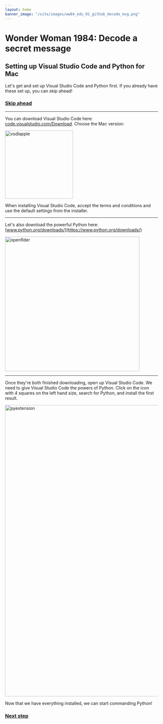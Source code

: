 ```yaml
---
layout: home
banner_image: "/site/images/ww84_edu_01_github_decode_msg.png"
---
```


# Wonder Woman 1984: Decode a secret message

## Setting up Visual Studio Code and Python for Mac

Let's get and set up Visual Studio Code and Python first. If you already have these set up, you can skip ahead!

### [**Skip ahead**](basics.md)

---

You can download Visual Studio Code here: [code.visualstudio.com/Download](https://code.visualstudio.com/Download). Choose the Mac version:

<img width="224" alt="vsdlapple" src="https://user-images.githubusercontent.com/12758612/86159412-27f35600-babf-11ea-97a4-71273c75f931.png">

When installing Visual Studio Code, accept the terms and conditions and use the default settings from the installer.

---

Let's also download the powerful Python here: [www.python.org/downloads/](https://www.python.org/downloads/)

<img width="443" alt="openflder" src="https://user-images.githubusercontent.com/12758612/84756731-08651500-af78-11ea-9fe1-0df133fc66a5.png">

---

Once they're both finished downloading, open up Visual Studio Code. We need to give Visual Studio Code the powers of Python. Click on the icon with 4 squares on the left hand size, search for Python, and install the first result.

<img width="959" alt="pyextension" src="https://user-images.githubusercontent.com/12758612/85459940-94b69f80-b557-11ea-8732-1c12554df639.png">

Now that we have everything installed, we can start commanding Python!

### [**Next step**](basics.md)
